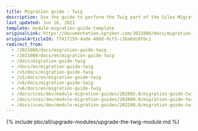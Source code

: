 ```yaml
---
title: Migration guide - Twig
description: Use the guide to perform the Twig part of the Silex Migration Effort.
last_updated: Jun 16, 2021
template: module-migration-guide-template
originalLink: https://documentation.spryker.com/2021080/docs/migration-guide-twig
originalArticleId: ff41f259-4ade-40dd-9cf3-c1ba6dc6fbc1
redirect_from:
  - /2021080/docs/migration-guide-twig
  - /2021080/docs/en/migration-guide-twig
  - /docs/migration-guide-twig
  - /docs/en/migration-guide-twig
  - /v5/docs/migration-guide-twig
  - /v5/docs/en/migration-guide-twig
  - /v6/docs/migration-guide-twig
  - /v6/docs/en/migration-guide-twig
  - /docs/scos/dev/module-migration-guides/202005.0/migration-guide-twig.html
  - /docs/scos/dev/module-migration-guides/202009.0/migration-guide-twig.html
  - /docs/scos/dev/module-migration-guides/202108.0/migration-guide-twig.html
---
```


{% include pbc/all/upgrade-modules/upgrade-the-twig-module.md %} <!-- To edit, see /_includes/pbc/all/upgrade-modules/upgrade-the-twig-module.md -->
